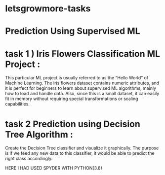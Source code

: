 # letsgrowmore-tasks

# Prediction Using Supervised ML
# task 1 ) Iris Flowers Classification ML Project :

This particular ML project is usually referred to as the “Hello World” of Machine Learning. The iris flowers dataset contains numeric attributes, and it is perfect for beginners to learn about supervised ML algorithms, mainly how to load and handle data. Also, since this is a small dataset, it can easily fit in memory without requiring special transformations or scaling capabilities.

# task 2 Prediction using Decision Tree  Algorithm :

Create the Decision Tree classifier and visualize it graphically. 
The purpose is if we feed any new data to this classifier, it would be able to  predict the right class accordingly. 

HERE I HAD USED SPYDER WITH PYTHON(3.8)
